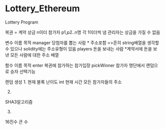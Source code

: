 # Lottery_Ethereum
Lottery Program

복권 = 계약
상금 n이더
참가자 p1,p2..n명 각 1이더씩 냄
관리자는 상금을 가질 수 없음


변수
이름     목적
manager  당첨자를 뽑는 사람
	       * 주소포함 =>흔히 string배열을 생각할 수 있으나 solidity에는 주소유형이 있음
players  돈을 보내는 사람
          *계약서에 돈을 보낸 모든 사람에 대한 주소 배열

함수
이름         목적
enter       복권에 참가하는 참가입장
pickWinner  참가자 명단에서 랜덤으로 승자 선택기능
   
   
랜덤 생성
1. 
현재 블록 난이도 int
현재 시간
모든 참가자들의 주소

2.
SHA3알고리즘

3.
16진수 큰 수
